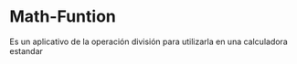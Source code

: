 # Math-Funtion
Es un aplicativo de la operación división para utilizarla en una calculadora estandar
